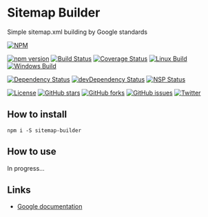# Sitemap Builder


Simple sitemap.xml building by Google standards

[![NPM](https://nodei.co/npm/sitemap-builder.png)](https://npmjs.org/package/sitemap-builder)

[![npm version](https://badge.fury.io/js/sitemap-builder.svg)](https://badge.fury.io/js/sitemap-builder)
[![Build Status](https://travis-ci.org/evheniy/sitemap-builder.svg?branch=master)](https://travis-ci.org/evheniy/sitemap-builder)
[![Coverage Status](https://coveralls.io/repos/github/evheniy/sitemap-builder/badge.svg?branch=master)](https://coveralls.io/github/evheniy/sitemap-builder?branch=master)
[![Linux Build](https://img.shields.io/travis/evheniy/sitemap-builder/master.svg?label=linux)](https://travis-ci.org/evheniy/)
[![Windows Build](https://img.shields.io/appveyor/ci/evheniy/sitemap-builder/master.svg?label=windows)](https://ci.appveyor.com/project/evheniy/sitemap-builder)

[![Dependency Status](https://david-dm.org/evheniy/sitemap-builder.svg)](https://david-dm.org/evheniy/sitemap-builder)
[![devDependency Status](https://david-dm.org/evheniy/sitemap-builder/dev-status.svg)](https://david-dm.org/evheniy/sitemap-builder#info=devDependencies)
[![NSP Status](https://img.shields.io/badge/NSP%20status-no%20vulnerabilities-green.svg)](https://travis-ci.org/evheniy/sitemap-builder)

[![License](https://img.shields.io/badge/license-MIT-blue.svg)](https://raw.githubusercontent.com/evheniy/sitemap-builder/master/LICENSE)
[![GitHub stars](https://img.shields.io/github/stars/evheniy/sitemap-builder.svg)](https://github.com/evheniy/sitemap-builder/stargazers)
[![GitHub forks](https://img.shields.io/github/forks/evheniy/sitemap-builder.svg)](https://github.com/evheniy/sitemap-builder/network)
[![GitHub issues](https://img.shields.io/github/issues/evheniy/sitemap-builder.svg)](https://github.com/evheniy/sitemap-builder/issues)
[![Twitter](https://img.shields.io/twitter/url/https/github.com/evheniy/sitemap-builder.svg?style=social)](https://twitter.com/intent/tweet?text=Wow:&url=%5Bobject%20Object%5D)

## How to install

    npm i -S sitemap-builder
    
## How to use

In progress...

## Links

* [Google documentation](https://support.google.com/webmasters/answer/183668)
